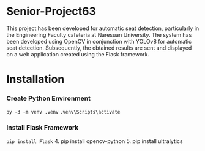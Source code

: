 # Senior-Project63
This project has been developed for automatic seat detection, particularly in the Engineering Faculty cafeteria at Naresuan University.
The system has been developed using OpenCV in conjunction with YOLOv8 for automatic seat detection. 
Subsequently, the obtained results are sent and displayed on a web application created using the Flask framework.

# Installation
### Create Python Environment 
 ``` py -3 -m venv .venv ```
``` .venv\Scripts\activate ```
### Install Flask Framework
``` pip install Flask ```
4. pip install opencv-python
5. pip install ultralytics
